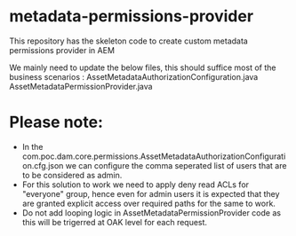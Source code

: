 # metadata-permissions-provider
This repository has the skeleton code to create custom metadata permissions provider in AEM

We mainly need to update the below files, this should suffice most of the business scenarios :
AssetMetadataAuthorizationConfiguration.java
AssetMetadataPermissionProvider.java

# Please note: 
- In the com.poc.dam.core.permissions.AssetMetadataAuthorizationConfiguration.cfg.json we can configure the comma seperated list of users that are to be considered as admin. 
- For this solution to work we need to apply deny read ACLs for "everyone" group, hence even for admin users it is expected that they are granted explicit access over required paths for the same to work. 
- Do not add looping logic in AssetMetadataPermissionProvider code as this will be trigerred at OAK level for each request. 